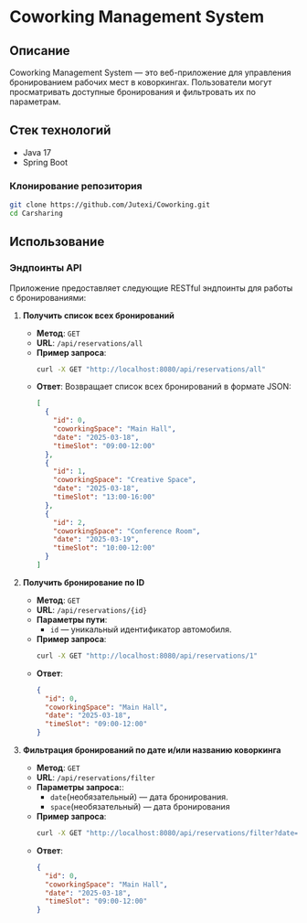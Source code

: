 # Coworking Management System

## Описание

Coworking Management System — это веб-приложение для управления бронированием рабочих мест в коворкингах. Пользователи могут просматривать доступные бронирования и фильтровать их по параметрам.

## Стек технологий

- Java 17
- Spring Boot

### Клонирование репозитория

```bash
git clone https://github.com/Jutexi/Coworking.git
cd Carsharing
```
## Использование

### Эндпоинты API

Приложение предоставляет следующие RESTful эндпоинты для работы с бронированиями:

1. **Получить список всех бронирований**

    - **Метод**: `GET`
    - **URL**: `/api/reservations/all`
    - **Пример запроса**:
      ```bash
      curl -X GET "http://localhost:8080/api/reservations/all"
      ```
    - **Ответ**: Возвращает список всех бронирований в формате JSON:
      ```json
      [
        {
          "id": 0,
          "coworkingSpace": "Main Hall",
          "date": "2025-03-18",
          "timeSlot": "09:00-12:00"
        },
        {
          "id": 1,
          "coworkingSpace": "Creative Space",
          "date": "2025-03-18",
          "timeSlot": "13:00-16:00"
        },
        {
          "id": 2,
          "coworkingSpace": "Conference Room",
          "date": "2025-03-19",
          "timeSlot": "10:00-12:00"
        }
      ]
      ```

2. **Получить бронирование по ID**

    - **Метод**: `GET`
    - **URL**: `/api/reservations/{id}`
    - **Параметры пути**:
        - `id` — уникальный идентификатор автомобиля.
    - **Пример запроса**:
      ```bash
      curl -X GET "http://localhost:8080/api/reservations/1"
      ```
    - **Ответ**:
      ```json
      {
        "id": 0,
        "coworkingSpace": "Main Hall",
        "date": "2025-03-18",
        "timeSlot": "09:00-12:00"
      }
      ```
3. **Фильтрация бронирований по дате и/или названию коворкинга**
    - **Метод**: `GET`
    - **URL**: `/api/reservations/filter`
    - **Параметры запроса:**:
        - `date`(необязательный) — дата бронирования.
        - `space`(необязательный) — дата бронирования
    - **Пример запроса**:
      ```bash
      curl -X GET "http://localhost:8080/api/reservations/filter?date=2025-03-18&space=Main Hall"
      ```
    - **Ответ**:
      ```json
      {
        "id": 0,
        "coworkingSpace": "Main Hall",
        "date": "2025-03-18",
        "timeSlot": "09:00-12:00"
      }
      ```